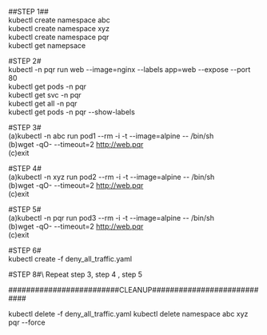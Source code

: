 ##STEP 1##\
kubectl create namespace abc \
kubectl create namespace xyz \
kubectl create namespace pqr \
kubectl get namepsace

#STEP 2# \
kubectl -n pqr run web --image=nginx --labels app=web --expose --port 80 \
kubectl get pods -n pqr \
kubectl get svc -n pqr \
kubectl get all -n pqr  \
kubectl get pods -n pqr --show-labels 


#STEP 3# \
(a)kubectl -n abc run pod1 --rm -i -t --image=alpine -- /bin/sh \
(b)wget -qO- --timeout=2 http://web.pqr \
(c)exit
 
#STEP 4# \
(a)kubectl -n xyz run pod2 --rm -i -t --image=alpine -- /bin/sh \
(b)wget -qO- --timeout=2 http://web.pqr \
(c)exit

#STEP 5# \
(a)kubectl -n pqr run pod3 --rm -i -t --image=alpine -- /bin/sh \
(b)wget -qO- --timeout=2 http://web.pqr \
(c)exit   

#STEP 6# \
kubectl create -f  deny_all_traffic.yaml

#STEP 8#\ 
Repeat step 3, step 4 , step 5


#########################CLEANUP############################

kubectl delete -f deny_all_traffic.yaml
kubectl delete namespace abc xyz pqr --force
